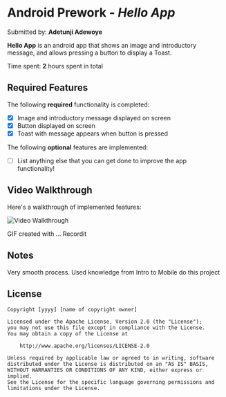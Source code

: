 # Android Prework - *Hello App*

Submitted by: **Adetunji Adewoye**

**Hello App** is an android app that shows an image and introductory message, and allows pressing a button to display a Toast.

Time spent: **2** hours spent in total

## Required Features

The following **required** functionality is completed:

* [x] Image and introductory message displayed on screen
* [x] Button displayed on screen
* [x] Toast with message appears when button is pressed

The following **optional** features are implemented:

* [ ] List anything else that you can get done to improve the app functionality!

## Video Walkthrough

Here's a walkthrough of implemented features:

<img src='http://g.recordit.co/LnOyEmNlYt.gif' title='Video Walkthrough' width='' alt='Video Walkthrough' />

<!-- Replace this with whatever GIF tool you used! -->
GIF created with ... Recordit


## Notes

Very smooth process. Used knowledge from Intro to Mobile do this project

## License

    Copyright [yyyy] [name of copyright owner]

    Licensed under the Apache License, Version 2.0 (the "License");
    you may not use this file except in compliance with the License.
    You may obtain a copy of the License at

        http://www.apache.org/licenses/LICENSE-2.0

    Unless required by applicable law or agreed to in writing, software
    distributed under the License is distributed on an "AS IS" BASIS,
    WITHOUT WARRANTIES OR CONDITIONS OF ANY KIND, either express or implied.
    See the License for the specific language governing permissions and
    limitations under the License.